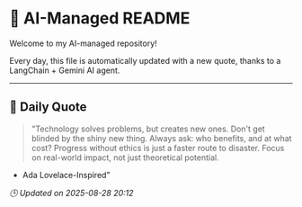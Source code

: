 # 🧠 AI-Managed README

Welcome to my AI-managed repository!

Every day, this file is automatically updated with a new quote, thanks to a LangChain + Gemini AI agent.

---

## 📅 Daily Quote

> "Technology solves problems, but creates new ones.
Don't get blinded by the shiny new thing.
Always ask: who benefits, and at what cost?
Progress without ethics is just a faster route to disaster.
Focus on real-world impact, not just theoretical potential.
- Ada Lovelace-Inspired"

*🕒 Updated on 2025-08-28 20:12*